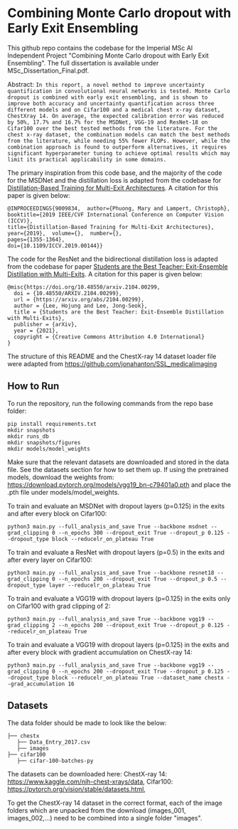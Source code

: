 # Combining Monte Carlo dropout with Early Exit Ensembling
This github repo contains the codebase for the Imperial MSc AI Independent Project "Combining Monte Carlo dropout with Early Exit Ensembling". The full dissertation is available under MSc_Dissertation_Final.pdf.

Abstract:
`
In this report, a novel method to improve uncertainty quantification in convolutional
neural networks is tested. Monte Carlo dropout is combined with early exit ensembling,
and is shown to improve both accuracy and uncertainty quantification across
three different models and on Cifar100 and a medical chest x-ray dataset, ChestXray
14. On average, the expected calibration error was reduced by 50%, 17.7% and
16.7% for the MSDNet, VGG-19 and ResNet-18 on Cifar100 over the best tested
methods from the literature. For the chest x-ray dataset, the combination models
can match the best methods from the literature, while needing 55% fewer FLOPs.
However, while the combination approach is found to outperform alternatives, it requires
significant hyperparameter tuning to achieve optimal results which may limit
its practical applicability in some domains.
`

The primary inspiration from this code base, and the majority of the code for the MSDNet and the distillation loss is adapted from the codebase for [Distillation-Based Training for Multi-Exit Architectures](https://ieeexplore.ieee.org/document/9009834). A citation for this paper is given below:

```
@INPROCEEDINGS{9009834,  author={Phuong, Mary and Lampert, Christoph},  
booktitle={2019 IEEE/CVF International Conference on Computer Vision (ICCV)},   
title={Distillation-Based Training for Multi-Exit Architectures},   
year={2019},  volume={},  number={},  
pages={1355-1364},  
doi={10.1109/ICCV.2019.00144}}
```

The code for the ResNet and the bidirectional distillation loss is adapted from the codebase for paper [Students are the Best Teacher: Exit-Ensemble Distillation with Multi-Exits](https://arxiv.org/abs/2104.00299). A citation for this paper is given below:

```
@misc{https://doi.org/10.48550/arxiv.2104.00299,
  doi = {10.48550/ARXIV.2104.00299},
  url = {https://arxiv.org/abs/2104.00299},
  author = {Lee, Hojung and Lee, Jong-Seok},
  title = {Students are the Best Teacher: Exit-Ensemble Distillation with Multi-Exits},
  publisher = {arXiv},
  year = {2021},
  copyright = {Creative Commons Attribution 4.0 International}
}
```
The structure of this README and the ChestX-ray 14 dataset loader file were adapted from https://github.com/jonahanton/SSL_medicalimaging

## How to Run
To run the repository, run the following commands from the repo base folder:

```
pip install requirements.txt
mkdir snapshots
mkdir runs_db
mkdir snapshots/figures
mkdir models/model_weights
```

Make sure that the relevant datasets are downloaded and stored in the data file. See the datasets section for how to set them up.
If using the pretrained models, download the weights from: https://download.pytorch.org/models/vgg19_bn-c79401a0.pth and place the .pth file under models/model_weights.

To train and evaluate an MSDNet with dropout layers (p=0.125) in the exits and after every block on Cifar100:
```
python3 main.py --full_analysis_and_save True --backbone msdnet --grad_clipping 0 --n_epochs 300 --dropout_exit True --dropout_p 0.125 --dropout_type block --reducelr_on_plateau True
```

To train and evaluate a ResNet with dropout layers (p=0.5) in the exits and after every layer on Cifar100:
```
python3 main.py --full_analysis_and_save True --backbone resnet18 --grad_clipping 0 --n_epochs 200 --dropout_exit True --dropout_p 0.5 --dropout_type layer --reducelr_on_plateau True
```

To train and evaluate a VGG19 with dropout layers (p=0.125) in the exits only on Cifar100 with grad clipping of 2:
```
python3 main.py --full_analysis_and_save True --backbone vgg19 --grad_clipping 2 --n_epochs 200 --dropout_exit True --dropout_p 0.125 --reducelr_on_plateau True
```

To train and evaluate a VGG19 with dropout layers (p=0.125) in the exits and after every block with gradient accumulation on ChestX-ray 14:
```
python3 main.py --full_analysis_and_save True --backbone vgg19 --grad_clipping 0 --n_epochs 200 --dropout_exit True --dropout_p 0.125 --dropout_type block --reducelr_on_plateau True --dataset_name chestx --grad_accumulation 16
```
 
## Datasets
The data folder should be made to look like the below:

    ├── chestx
       ├── Data_Entry_2017.csv
       ├── images
    ├── cifar100
       ├── cifar-100-batches-py
         
    
The datasets can be downloaded here:
ChestX-ray 14: https://www.kaggle.com/nih-chest-xrays/data,
Cifar100: https://pytorch.org/vision/stable/datasets.html,

To get the ChestX-ray 14 dataset in the correct format, each of the image folders which are unpacked from the download (images_001, images_002,...) need to be combined into a single folder "images".

